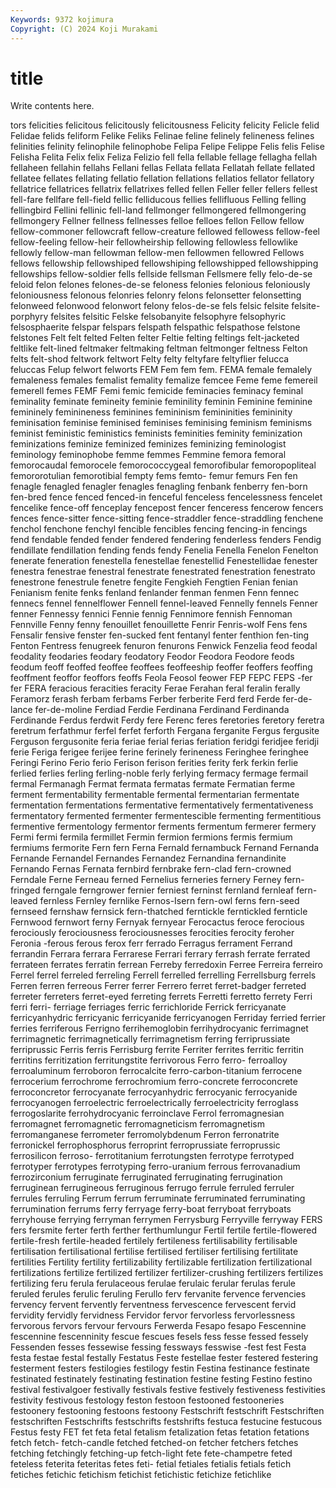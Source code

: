 ```yaml
---
Keywords: 9372 kojimura
Copyright: (C) 2024 Koji Murakami
---
```


# title

Write contents here.



tors felicities felicitous felicitously felicitousness Felicity felicity Felicle felid
Felidae felids feliform Felike Feliks Felinae feline felinely felineness felines
felinities felinity felinophile felinophobe Felipa Felipe Felippe Felis felis Felise
Felisha Felita Felix felix Feliza Felizio fell fella fellable fellage
fellagha fellah fellaheen fellahin fellahs Fellani fellas Fellata fellata Fellatah
fellate fellated fellatee fellates fellating fellatio fellation fellations fellatios fellator
fellatory fellatrice fellatrices fellatrix fellatrixes felled fellen Feller feller fellers
fellest fell-fare fellfare fell-field fellic felliducous fellies fellifluous Felling felling
fellingbird Fellini fellinic fell-land fellmonger fellmongered fellmongering fellmongery Fellner fellness
fellnesses felloe felloes fellon Fellow fellow fellow-commoner fellowcraft fellow-creature fellowed
fellowess fellow-feel fellow-feeling fellow-heir fellowheirship fellowing fellowless fellowlike fellowly fellow-man
fellowman fellow-men fellowmen fellowred Fellows fellows fellowship fellowshiped fellowshiping fellowshipped
fellowshipping fellowships fellow-soldier fells fellside fellsman Fellsmere felly felo-de-se feloid
felon felones felones-de-se feloness felonies felonious feloniously feloniousness felonous felonries
felonry felons felonsetter felonsetting felonweed felonwood felonwort felony felos-de-se fels
felsic felsite felsite-porphyry felsites felsitic Felske felsobanyite felsophyre felsophyric felsosphaerite
felspar felspars felspath felspathic felspathose felstone felstones Felt felt felted
Felten felter Feltie felting feltings felt-jacketed feltlike felt-lined feltmaker feltmaking
feltman feltmonger feltness Felton felts felt-shod feltwork feltwort Felty felty
feltyfare feltyflier felucca feluccas Felup felwort felworts FEM Fem fem
fem. FEMA female femalely femaleness females femalist femality femalize femcee
Feme feme femereil femerell femes FEMF Femi femic femicide feminacies
feminacy feminal feminality feminate femineity feminie feminility feminin Feminine feminine
femininely feminineness feminines femininism femininities femininity feminisation feminise feminised feminises
feminising feminism feminisms feminist feministic feministics feminists feminities feminity feminization
feminizations feminize feminized feminizes feminizing feminologist feminology feminophobe femme femmes
Femmine femora femoral femorocaudal femorocele femorococcygeal femorofibular femoropopliteal femororotulian femorotibial
fempty fems femto- femur femurs Fen fen fenagle fenagled fenagler
fenagles fenagling fenbank fenberry fen-born fen-bred fence fenced fenced-in fenceful
fenceless fencelessness fencelet fencelike fence-off fenceplay fencepost fencer fenceress fencerow
fencers fences fence-sitter fence-sitting fence-straddler fence-straddling fenchene fenchol fenchone fenchyl
fencible fencibles fencing fencing-in fencings fend fendable fended fender fendered
fendering fenderless fenders Fendig fendillate fendillation fending fends fendy Fenelia
Fenella Fenelon Fenelton fenerate feneration fenestella fenestellae fenestellid Fenestellidae fenester
fenestra fenestrae fenestral fenestrate fenestrated fenestration fenestrato fenestrone fenestrule fenetre
fengite Fengkieh Fengtien Fenian fenian Fenianism fenite fenks fenland fenlander
fenman fenmen Fenn fennec fennecs fennel fennelflower Fennell fennel-leaved Fennelly
fennels Fenner fenner Fennessy fennici Fennie fennig Fennimore fennish Fennoman
Fennville Fenny fenny fenouillet fenouillette Fenrir Fenris-wolf Fens fens Fensalir
fensive fenster fen-sucked fent fentanyl fenter fenthion fen-ting Fenton Fentress
fenugreek fenuron fenurons Fenwick Fenzelia feod feodal feodality feodaries feodary
feodatory Feodor Feodora Feodore feods feodum feoff feoffed feoffee feoffees
feoffeeship feoffer feoffers feoffing feoffment feoffor feoffors feoffs Feola Feosol
feower FEP FEPC FEPS -fer fer FERA feracious feracities feracity
Ferae Ferahan feral feralin ferally Feramorz ferash ferbam ferbams Ferber
ferberite Ferd ferd Ferde fer-de-lance fer-de-moline Ferdiad Ferdie Ferdinana Ferdinand
Ferdinanda Ferdinande Ferdus ferdwit Ferdy fere Ferenc feres feretories feretory
feretra feretrum ferfathmur ferfel ferfet ferforth Fergana ferganite Fergus fergusite
Ferguson fergusonite feria feriae ferial ferias feriation feridgi feridjee feridji
ferie Feriga ferigee ferijee ferine ferinely ferineness Feringhee feringhee Feringi
Ferino Ferio ferio Ferison ferison ferities ferity ferk ferkin ferlie
ferlied ferlies ferling ferling-noble ferly ferlying fermacy fermage fermail fermal
Fermanagh Fermat fermata fermatas fermate Fermatian ferme ferment fermentability fermentable
fermental fermentarian fermentate fermentation fermentations fermentative fermentatively fermentativeness fermentatory fermented
fermenter fermentescible fermenting fermentitious fermentive fermentology fermentor ferments fermentum fermerer
fermery Fermi fermi fermila fermillet Fermin fermion fermions fermis fermium
fermiums fermorite Fern fern Ferna Fernald fernambuck Fernand Fernanda Fernande
Fernandel Fernandes Fernandez Fernandina fernandinite Fernando Fernas Fernata fernbird fernbrake
fern-clad fern-crowned Ferndale Ferne Ferneau ferned Fernelius ferneries fernery Ferney
fern-fringed ferngale ferngrower fernier ferniest ferninst fernland fernleaf fern-leaved fernless
Fernley fernlike Fernos-Isern fern-owl ferns fern-seed fernseed fernshaw fernsick fern-thatched
ferntickle ferntickled fernticle Fernwood fernwort ferny Fernyak fernyear Ferocactus feroce
ferocious ferociously ferociousness ferociousnesses ferocities ferocity feroher Feronia -ferous ferous
ferox ferr ferrado Ferragus ferrament Ferrand ferrandin Ferrara ferrara Ferrarese
Ferrari ferrary ferrash ferrate ferrated ferrateen ferrates ferratin ferrean Ferreby
ferredoxin Ferree Ferreira ferreiro Ferrel ferrel ferreled ferreling Ferrell ferrelled
ferrelling Ferrellsburg ferrels Ferren ferren ferreous Ferrer ferrer Ferrero ferret
ferret-badger ferreted ferreter ferreters ferret-eyed ferreting ferrets Ferretti ferretto ferrety
Ferri ferri ferri- ferriage ferriages ferric ferrichloride Ferrick ferricyanate ferricyanhydric
ferricyanic ferricyanide ferricyanogen Ferriday ferried ferrier ferries ferriferous Ferrigno ferrihemoglobin
ferrihydrocyanic ferrimagnet ferrimagnetic ferrimagnetically ferrimagnetism ferring ferriprussiate ferriprussic Ferris ferris
Ferrisburg ferrite Ferriter ferrites ferritic ferritin ferritins ferritization ferritungstite ferrivorous
Ferro ferro- ferroalloy ferroaluminum ferroboron ferrocalcite ferro-carbon-titanium ferrocene ferrocerium ferrochrome
ferrochromium ferro-concrete ferroconcrete ferroconcretor ferrocyanate ferrocyanhydric ferrocyanic ferrocyanide ferrocyanogen ferroelectric
ferroelectrically ferroelectricity ferroglass ferrogoslarite ferrohydrocyanic ferroinclave Ferrol ferromagnesian ferromagnet ferromagnetic
ferromagneticism ferromagnetism ferromanganese ferrometer ferromolybdenum Ferron ferronatrite ferronickel ferrophosphorus ferroprint
ferroprussiate ferroprussic ferrosilicon ferroso- ferrotitanium ferrotungsten ferrotype ferrotyped ferrotyper ferrotypes
ferrotyping ferro-uranium ferrous ferrovanadium ferrozirconium ferruginate ferruginated ferruginating ferrugination ferruginean
ferrugineous ferruginous ferrugo ferrule ferruled ferruler ferrules ferruling Ferrum ferrum
ferruminate ferruminated ferruminating ferrumination ferrums ferry ferryage ferry-boat ferryboat ferryboats
ferryhouse ferrying ferryman ferrymen Ferrysburg Ferryville ferryway FERS fers fersmite
ferter ferth ferther ferthumlungur Fertil fertile fertile-flowered fertile-fresh fertile-headed fertilely
fertileness fertilisability fertilisable fertilisation fertilisational fertilise fertilised fertiliser fertilising fertilitate
fertilities Fertility fertility fertilizability fertilizable fertilization fertilizational fertilizations fertilize fertilized
fertilizer fertilizer-crushing fertilizers fertilizes fertilizing feru ferula ferulaceous ferulae ferulaic
ferular ferulas ferule feruled ferules ferulic feruling Ferullo ferv fervanite
fervence fervencies fervency fervent fervently ferventness fervescence fervescent fervid fervidity
fervidly fervidness Fervidor fervor fervorless fervorlessness fervorous fervors fervour fervours
Ferwerda Fesapo fesapo Fescennine fescennine fescenninity fescue fescues fesels fess
fesse fessed fessely Fessenden fesses fessewise fessing fessways fesswise -fest
fest Festa festa festae festal festally Festatus Feste festellae fester
festered festering festerment festers festilogies festilogy festin Festina festinance festinate
festinated festinately festinating festination festine festing Festino festino festival festivalgoer
festivally festivals festive festively festiveness festivities festivity festivous festology feston
festoon festooned festooneries festoonery festooning festoons festoony Festschrift festschrift Festschriften
festschriften Festschrifts festschrifts festshrifts festuca festucine festucous Festus festy FET
fet feta fetal fetalism fetalization fetas fetation fetations fetch fetch-
fetch-candle fetched fetched-on fetcher fetchers fetches fetching fetchingly fetching-up fetch-light
fete fete-champetre feted feteless feterita feteritas fetes feti- fetial fetiales
fetialis fetials fetich fetiches fetichic fetichism fetichist fetichistic fetichize fetichlike
